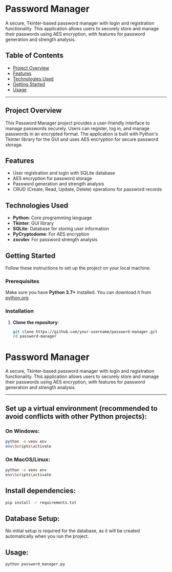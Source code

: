 # Password Manager

A secure, Tkinter-based password manager with login and registration functionality. This application allows users to securely store and manage their passwords using AES encryption, with features for password generation and strength analysis.

## Table of Contents

- [Project Overview](#project-overview)
- [Features](#features)
- [Technologies Used](#technologies-used)
- [Getting Started](#getting-started)
- [Usage](#usage)

---

## Project Overview

This Password Manager project provides a user-friendly interface to manage passwords securely. Users can register, log in, and manage passwords in an encrypted format. The application is built with Python's Tkinter library for the GUI and uses AES encryption for secure password storage.

## Features

- User registration and login with SQLite database
- AES encryption for password storage
- Password generation and strength analysis
- CRUD (Create, Read, Update, Delete) operations for password records

## Technologies Used

- **Python**: Core programming language
- **Tkinter**: GUI library
- **SQLite**: Database for storing user information
- **PyCryptodome**: For AES encryption
- **zxcvbn**: For password strength analysis

## Getting Started

Follow these instructions to set up the project on your local machine.

### Prerequisites

Make sure you have **Python 3.7+** installed. You can download it from [python.org](https://www.python.org/).

### Installation

1. **Clone the repository**:

   ```bash
   git clone https://github.com/your-username/password-manager.git
   cd password-manager

# Password Manager

A secure, Tkinter-based password manager with login and registration functionality. This application allows users to securely store and manage their passwords using AES encryption, with features for password generation and strength analysis.

---

## Set up a virtual environment (recommended to avoid conflicts with other Python projects):

### On Windows:
```bash
python -m venv env
env\Scripts\activate
```

### On MacOS/Linux:
```bash
python -m venv env
env\Scripts\activate
```

## Install dependencies:
```bash
pip install -r requirements.txt
```

## Database Setup:
No initial setup is required for the database, as it will be created automatically when you run the project.

## Usage:
```bash
python password_manager.py
```
